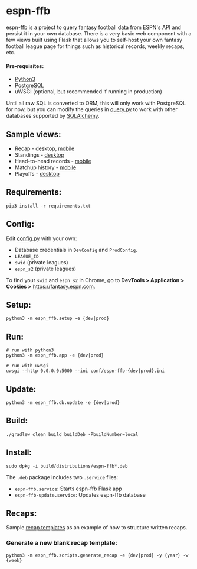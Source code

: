 # espn-ffb
espn-ffb is a project to query fantasy football data from ESPN's API and persist it in your own database. There is a very basic web component with a few views built using Flask that allows you to self-host your own fantasy football league page for things such as historical records, weekly recaps, etc.

#### Pre-requisites:
*  [Python3](https://www.python.org/download/releases/3.0/)
*  [PostgreSQL](https://www.postgresql.org/download/)
*  uWSGI (optional, but recommended if running in production)

Until all raw SQL is converted to ORM, this will only work with PostgreSQL for now, but you can modify the queries in [query.py](espn_ffb/db/query.py) to work with other databases supported by [SQLAlchemy](https://docs.sqlalchemy.org/en/13/core/engines.html).

## Sample views:
*  Recap - [desktop](sample/images/recap-desktop.png), [mobile](sample/images/recap-mobile.png)
*  Standings - [desktop](sample/images/standings.png)
*  Head-to-head records - [mobile](sample/images/h2h-records.png)
*  Matchup history - [mobile](sample/images/matchup-history.png)
*  Playoffs - [desktop](sample/images/playoffs.png)

## Requirements:
```
pip3 install -r requirements.txt
```

## Config:

Edit [config.py](espn_ffb/config.py) with your own:
*  Database credentials in `DevConfig` and `ProdConfig`.
*  `LEAGUE_ID`
*  `swid` (private leagues)
*  `espn_s2` (private leagues)
  
To find your `swid` and `espn_s2` in Chrome, go to **DevTools > Application > Cookies >** https://fantasy.espn.com.

## Setup:
```
python3 -m espn_ffb.setup -e {dev|prod}
```

## Run:
```
# run with python3
python3 -m espn_ffb.app -e {dev|prod}

# run with uwsgi
uwsgi --http 0.0.0.0:5000 --ini conf/espn-ffb-{dev|prod}.ini
```

## Update:
```
python3 -m espn_ffb.db.update -e {dev|prod}
```

## Build:
```
./gradlew clean build buildDeb -PbuildNumber=local
```

## Install:
```
sudo dpkg -i build/distributions/espn-ffb*.deb
```

The `.deb` package includes two `.service` files:
*  `espn-ffb.service`: Starts espn-ffb Flask app
*  `espn-ffb-update.service`: Updates espn-ffb database

## Recaps:
Sample [recap templates](espn_ffb/templates/recap/2018/2) as an example of how to structure written recaps. 

### Generate a new blank recap template:
```
python3 -m espn_ffb.scripts.generate_recap -e {dev|prod} -y {year} -w {week}
```
